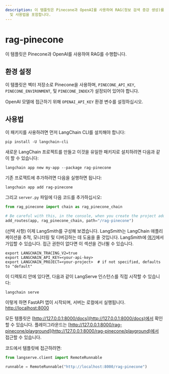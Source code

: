```yaml
---
description: 이 템플릿은 Pinecone과 OpenAI를 사용하여 RAG(정보 검색 증강 생성)를 수행하는 방법을 안내합니다. 환경 설정
  및 사용법을 포함합니다.
---
```


# rag-pinecone

이 템플릿은 Pinecone과 OpenAI를 사용하여 RAG를 수행합니다.

## 환경 설정

이 템플릿은 벡터 저장소로 Pinecone을 사용하며, `PINECONE_API_KEY`, `PINECONE_ENVIRONMENT`, 및 `PINECONE_INDEX`가 설정되어 있어야 합니다.

OpenAI 모델에 접근하기 위해 `OPENAI_API_KEY` 환경 변수를 설정하십시오.

## 사용법

이 패키지를 사용하려면 먼저 LangChain CLI를 설치해야 합니다:

```shell
pip install -U langchain-cli
```


새로운 LangChain 프로젝트를 만들고 이것을 유일한 패키지로 설치하려면 다음과 같이 할 수 있습니다:

```shell
langchain app new my-app --package rag-pinecone
```


기존 프로젝트에 추가하려면 다음을 실행하면 됩니다:

```shell
langchain app add rag-pinecone
```


그리고 `server.py` 파일에 다음 코드를 추가하십시오:
```python
from rag_pinecone import chain as rag_pinecone_chain

# Be careful with this, in the console, when you create the project add_routes(app, rag_pinecone_chain, path="\rag-pinecone") appears with a backslash, the correct route is "/rag-pinecone"
add_routes(app, rag_pinecone_chain, path="/rag-pinecone")
```


(선택 사항) 이제 LangSmith를 구성해 보겠습니다.
LangSmith는 LangChain 애플리케이션을 추적, 모니터링 및 디버깅하는 데 도움을 줄 것입니다.
LangSmith에 [여기](https://smith.langchain.com/)에서 가입할 수 있습니다.
접근 권한이 없다면 이 섹션을 건너뛸 수 있습니다.

```shell
export LANGCHAIN_TRACING_V2=true
export LANGCHAIN_API_KEY=<your-api-key>
export LANGCHAIN_PROJECT=<your-project>  # if not specified, defaults to "default"
```


이 디렉토리 안에 있다면, 다음과 같이 LangServe 인스턴스를 직접 시작할 수 있습니다:

```shell
langchain serve
```


이렇게 하면 FastAPI 앱이 시작되며, 서버는 로컬에서 실행됩니다.
[http://localhost:8000](http://localhost:8000)

모든 템플릿은 [http://127.0.0.1:8000/docs](http://127.0.0.1:8000/docs)에서 확인할 수 있습니다.
플레이그라운드는 [http://127.0.0.1:8000/rag-pinecone/playground](http://127.0.0.1:8000/rag-pinecone/playground)에서 접근할 수 있습니다.

코드에서 템플릿에 접근하려면:

```python
from langserve.client import RemoteRunnable

runnable = RemoteRunnable("http://localhost:8000/rag-pinecone")
```